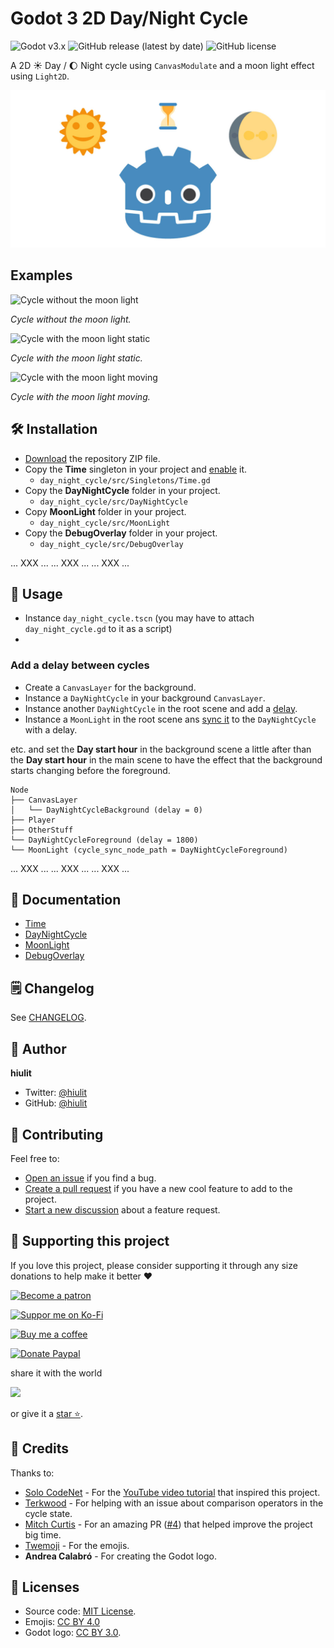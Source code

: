 # Godot 3 2D Day/Night Cycle

<img alt="Godot v3.x" src="https://img.shields.io/badge/Godot-v3.x-%23478cbf?logo=godot-engine&logoColor=white&style=flat-square" />
<img alt="GitHub release (latest by date)" src="https://img.shields.io/github/v/release/hiulit/Godot-3-2D-Day-Night-Cycle?&style=flat-square" />
<img alt="GitHub license" src="https://img.shields.io/github/license/hiulit/Godot-3-2D-Day-Night-Cycle?&style=flat-square" />

A 2D ☀️ Day / 🌔 Night cycle using `CanvasModulate` and a moon light effect using `Light2D`.

![Godot 3 2D Day/Night Cycle Banner](example_images/godot_3_2D_day_night_cycle_banner.jpg)

## Examples

![Cycle without the moon light](example_images/day_night_cycle_godot_3-no-moon.gif)

*Cycle without the moon light.*

![Cycle with the moon light static](example_images/day_night_cycle_godot_3-with-moon.gif)

*Cycle with the moon light static.*

![Cycle with the moon light moving](example_images/day_night_cycle_godot_3-with-moving-moon.gif)

*Cycle with the moon light moving.*
## 🛠️ Installation

- [Download](https://github.com/hiulit/Godot-3-2D-Day-Night-Cycle/archive/master.zip) the repository ZIP file.
- Copy the **Time** singleton in your project and [enable](https://docs.godotengine.org/en/stable/getting_started/step_by_step/singletons_autoload.html) it.
    - `day_night_cycle/src/Singletons/Time.gd`
- Copy the **DayNightCycle** folder in your project.
    - `day_night_cycle/src/DayNightCycle`
- Copy **MoonLight** folder in your project.
    - `day_night_cycle/src/MoonLight`
- Copy the **DebugOverlay** folder in your project.
    - `day_night_cycle/src/DebugOverlay`

... XXX ... ... XXX ... ... XXX ...

## 🚀 Usage

- Instance `day_night_cycle.tscn` (you may have to attach `day_night_cycle.gd` to it as a script)
- 

### Add a delay between cycles

- Create a `CanvasLayer` for the background.
- Instance a `DayNightCycle` in your background `CanvasLayer`.
- Instance another `DayNightCycle` in the root scene and add a [delay](docs/DAY_NIGHT_CYCLE.md#delay).
- Instance a `MoonLight` in the root scene ans [sync it](docs/MOON_LIGHT.md#moon-node-path) to the `DayNightCycle` with a delay.

etc. and set the **Day start hour** in the background scene a little after than the **Day start hour** in the main scene to have the effect that the background starts changing before the foreground.

```
Node
├── CanvasLayer
│   └── DayNightCycleBackground (delay = 0)
├── Player
├── OtherStuff
└── DayNightCycleForeground (delay = 1800)
└── MoonLight (cycle_sync_node_path = DayNightCycleForeground)
```

... XXX ... ... XXX ... ... XXX ...

## 📑 Documentation

- [Time](docs/TIME.md)
- [DayNightCycle](docs/DAY_NIGHT_CYCLE.md)
- [MoonLight](docs/MOON_LIGHT.md)
- [DebugOverlay](docs/DEBUG_OVERLAY.md)

## 🗒️ Changelog

See [CHANGELOG](/CHANGELOG.md).

## 👤 Author

**hiulit**

- Twitter: [@hiulit](https://twitter.com/hiulit)
- GitHub: [@hiulit](https://github.com/kefhiulitranabg)

## 🤝 Contributing

Feel free to:

- [Open an issue](https://github.com/hiulit/RetroPie-Godot-Game-Engine-Emulator/issues) if you find a bug.
- [Create a pull request](https://github.com/hiulit/RetroPie-Godot-Game-Engine-Emulator/pulls) if you have a new cool feature to add to the project.
- [Start a new discussion]() about a feature request.

## 🙌 Supporting this project

If you love this project, please consider supporting it through any size donations to help make it better ❤️

[![Become a patron](https://img.shields.io/badge/Become_a_patron-ff424d?logo=Patreon&style=for-the-badge&logoColor=white)](https://www.patreon.com/hiulit)

[![Suppor me on Ko-Fi](https://img.shields.io/badge/Support_me_on_Ko--fi-F16061?logo=Ko-fi&style=for-the-badge&logoColor=white)](https://ko-fi.com/F2F7136ND)

[![Buy me a coffee](https://img.shields.io/badge/Buy_me_a_coffee-FFDD00?logo=buy-me-a-coffee&style=for-the-badge&logoColor=black)](https://www.buymeacoffee.com/hiulit)

[![Donate Paypal](https://img.shields.io/badge/PayPal-00457C?logo=PayPal&style=for-the-badge&label=Donate)](https://www.paypal.com/paypalme/hiulit)

share it with the world

[![](https://img.shields.io/badge/Share_on_Twitter-1DA1F2?style=for-the-badge&logo=twitter&logoColor=white)](https://twitter.com/intent/tweet?url=https%3A%2F%2Fgithub.com%2Fhiulit%2FGodot-3-2D-Day-Night-Cycle&text=%22Godot%203%202D%20Day%2FNight%20Cycle%22%3A%20A%202D%20%E2%98%80%EF%B8%8F%20Day%20%2F%20%F0%9F%8C%94%20Night%20cycle%20using%20CanvasModulate%20and%20a%20moon%20light%20effect%20using%20Light2D)


or give it a [star ⭐️](https://github.com/hiulit/Godot-3-2D-Day-Night-Cycle/stargazers).

## 👏 Credits

Thanks to:

- [Solo CodeNet](https://twitter.com/codenetsolo) - For the [YouTube video tutorial](https://www.youtube.com/watch?v=sz8fyzvB6q0) that inspired this project.
- [Terkwood](https://github.com/Terkwood) - For helping with an issue about comparison operators in the cycle state.
- [Mitch Curtis](https://github.com/mitchcurtis) - For an amazing PR ([#4](https://github.com/hiulit/Godot-3-2D-Day-Night-Cycle/pull/4)) that helped improve the project big time.
- [Twemoji](https://twemoji.twitter.com/) - For the emojis.
- **Andrea Calabró** - For creating the Godot logo.


## 📝 Licenses

- Source code: [MIT License](/LICENSE).
- Emojis: [CC BY 4.0](https://creativecommons.org/licenses/by/4.0/)
- Godot logo: [CC BY 3.0](https://creativecommons.org/licenses/by/3.0/).



